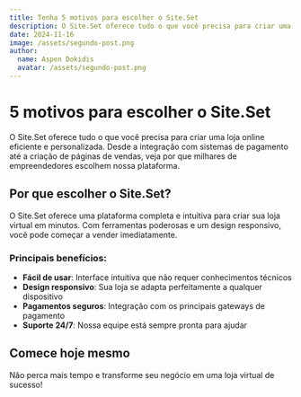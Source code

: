 ```yaml
---
title: Tenha 5 motivos para escolher o Site.Set
description: O Site.Set oferece tudo o que você precisa para criar uma loja online eficiente e personalizada. Desde a integração com sistemas de pagamento até a criação de páginas de vendas, veja por que milhares de empreendedores escolhem nossa plataforma.
date: 2024-11-16
image: /assets/segundo-post.png
author:
  name: Aspen Dokidis
  avatar: /assets/segundo-post.png
---
```


# 5 motivos para escolher o Site.Set

O Site.Set oferece tudo o que você precisa para criar uma loja online eficiente e personalizada. Desde a integração com sistemas de pagamento até a criação de páginas de vendas, veja por que milhares de empreendedores escolhem nossa plataforma.

## Por que escolher o Site.Set?

O Site.Set oferece uma plataforma completa e intuitiva para criar sua loja virtual em minutos. Com ferramentas poderosas e um design responsivo, você pode começar a vender imediatamente.

### Principais benefícios:

- **Fácil de usar**: Interface intuitiva que não requer conhecimentos técnicos
- **Design responsivo**: Sua loja se adapta perfeitamente a qualquer dispositivo
- **Pagamentos seguros**: Integração com os principais gateways de pagamento
- **Suporte 24/7**: Nossa equipe está sempre pronta para ajudar

## Comece hoje mesmo

Não perca mais tempo e transforme seu negócio em uma loja virtual de sucesso!
